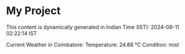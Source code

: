 # My Project

This content is dynamically generated in Indian Time (IST): 2024-08-11 02:22:14 IST


Current Weather in Coimbatore:
Temperature: 24.88 °C
Condition: mist
